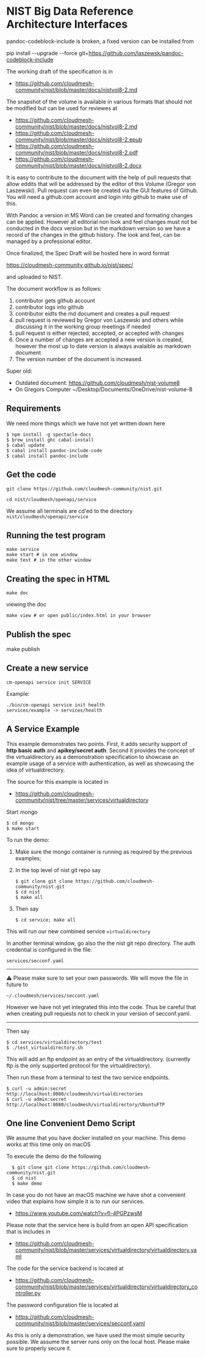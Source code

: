 # NIST Big Data Reference Architecture Interfaces


pandoc-codeblock-include is broken, a fixed version can be installed
from

pip install --upgrade --force git+https://github.com/laszewsk/pandoc-codeblock-include





The working draft of the specification is in

* <https://github.com/cloudmesh-community/nist/blob/master/docs/nistvol8-2.md>

The snapshot of the volume is available in various formats that should
not be modified but can be used for reviewes at

* <https://github.com/cloudmesh-community/nist/blob/master/docs/nistvol8-2.md>
* <https://github.com/cloudmesh-community/nist/blob/master/docs/nistvol8-2.epub>
* <https://github.com/cloudmesh-community/nist/blob/master/docs/nistvol8-2.pdf>
* <https://github.com/cloudmesh-community/nist/blob/master/docs/nistvol8-2.docx>

It is easy to contribute to the document with the help of pull
requests that allow eddits that will be addressed by the editor of
this Volume (Gregor von Laszewski). Pull request can even be created
via the GUI features of Github. You will need a github.com account and
login into github to make use of this.

With Pandoc a version in MS Word can be created and formating changes
can be applied. However all editorial non look and feel changes must
not be conducted in the docx version but in the markdown version so we
have a record of the changes in the github history. The look and feel,
can be managed by a professional editor.

Once finalized, the Spec Draft will be hosted here in word format

https://cloudmesh-community.github.io/nist/spec/

and uploaded to NIST.

The document workflow is as follows:

1. contributor gets github account
2. contributor logs into github
3. contributor eidts the md document and creates a pull request
4. pull request is reviewed by Gregor von Laszewski and others
   while discussing it in the working group meetings if needed
5. pull request is either rejected, accepted, or accepted with changes
6. Once a number of changes are accepted a new version is created,
   however the most up to date version is always avalaible as
   markdown document
7. The version number of the document is increased.

Super old:

* Outdated document: https://github.com/cloudmesh/nist-volume8
* On Gregors Computer ~/Desktop/Documents/OneDrive/nist-volume-8

## Requirements

We need more things which we have not yet written down here

```
$ npm install -g spectacle-docs
$ brew install ghc cabal-install
$ cabal update
$ cabal install pandoc-include-code
$ cabal install pandoc-include
```

## Get the code

```
git clone https://github.com/cloudmesh-community/nist.git

cd nist/cloudmesh/openapi/service
```

We assume all terminals are cd'ed to the directory `nist/cloudmesh/openapi/service`

## Running the test program

```
make service
make start # in one window
make test # in the other window
```

## Creating the spec in HTML

```
make doc
```

viewing the doc

```
make view # or open public/index.html in your browser
```


## Publish the spec

make publish

## Create a new service

```
cm-openapi service init SERVICE
```

Example:

```
./bin/cm-openapi service init health
services/example -> services/health
```

## A Service Example

This example demonstrates two points. First, it adds security support
of **http basic auth** and **apikey/secret auth**. Second it provides
the concept of the virtualdirectory as a demonstration specification
to showcase an example usage of a service with authentication, as well
as showcasing the idea of virtualdirectory.

The source for this example is located in

* https://github.com/cloudmesh-community/nist/tree/master/services/virtualdirectory

Start mongo

    $ cd mongo
    $ make start

To run the demo:

1. Make sure the mongo container is running as required by the
   previous examples;
2. In the top level of nist git repo say

       $ git clone git clone https://github.com/cloudmesh-community/nist.git
       $ cd nist
       $ make all

3. Then say

       $ cd service; make all

This will run our new combined service `virtualdirectory`

In another terminal window, go also the the nist git repo directory.
The auth credential is configured in the file:

    services/secconf.yaml

---

:warning: Please make sure to set your own passwords. We will move the
file in future to

    ~/.cloudmesh/services/seccont.yaml

However we have not yet integrated this into the code. Thus be careful
that when creating pull requests not to check in your version of
secconf.yaml.

---

Then say

    $ cd services/virtualdirectory/test
    $ ./test_virtualdirectory.sh

This will add an ftp endpoint as an entry of the virtualdirectory.
(currently ftp is the only supported protocol for the
virtualdirectory).

Then run these from a terminal to test the two service endpoints.

    $ curl -u admin:secret http://localhost:8080/cloudmesh/virtualdirectories
    $ curl -u admin:secret http://localhost:8080/cloudmesh/virtualdirectory/UbuntuFTP


## One line Convenient Demo Script

We assume that you have docker installed on your machine. This demo
works at this time only on macOS

To execute the demo do the following

      $ git clone git clone https://github.com/cloudmesh-community/nist.git
      $ cd nist
      $ make demo

In case you do not have an macOS machine we have shot a convenient
video that explains how simple it is to run our services.


* <https://www.youtube.com/watch?v=fl-4PGPzwsM>

 Please note
that the service here is build from an open API specification that is
includes in

* <https://github.com/cloudmesh-community/nist/blob/master/services/virtualdirectory/virtualdirectory.yaml>


The code for the service backend is located at

* <https://github.com/cloudmesh-community/nist/blob/master/services/virtualdirectory/virtualdirectory_controller.py>

The password configuration file is located at

* <https://github.com/cloudmesh-community/nist/blob/master/services/secconf.yaml>

As this is only a demonstration, we have used the most simple security
possible. We assume the server runs only on the local host. Please
make sure to properly secure it.
